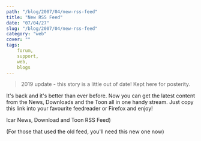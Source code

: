 ```yaml
---
path: "/blog/2007/04/new-rss-feed"
title: "New RSS Feed"
date: "07/04/27"
slug: "/blog/2007/04/new-rss-feed"
category: "web"
cover: ""
tags:
    forum,
    support,
    web,
    blogs
---
```


> 2019 update - this story is a little out of date! Kept here for posterity.

It's back and it's better than ever before. Now you can get the latest content from the News, Downloads and the Toon all in one handy stream. Just copy this link into your favourite feedreader or Firefox and enjoy!
		
Icar News, Download and Toon RSS Feed)
		
(For those that used the old feed, you'll need this new one now)
